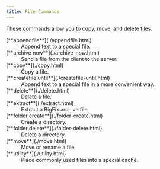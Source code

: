 ```yaml
---
title: File Commands
---
```


These commands allow you to copy, move, and delete files.

<dl>

  <dt>[**appendfile**](./appendfile.html)</dt>
  <dd>Append text to a special file.</dd>

  <dt>[**archive now**](./archive-now.html)</dt>
  <dd>Send a file from the client to the server.</dd>

  <dt>[**copy**](./copy.html)</dt>
  <dd>Copy a file.</dd>

  <dt>[**createfile until**](./createfile-until.html)</dt>
  <dd>Append text to a special file in a more convenient way.</dd>

  <dt>[**delete**](./delete.html)</dt>
  <dd>Delete a file.</dd>

  <dt>[**extract**](./extract.html)</dt>
  <dd>Extract a BigFix archive file.</dd>

  <dt>[**folder create**](./folder-create.html)</dt>
  <dd>Create a directory.</dd>

  <dt>[**folder delete**](./folder-delete.html)</dt>
  <dd>Delete a directory.</dd>

  <dt>[**move**](./move.html)</dt>
  <dd>Move or rename a file.</dd>

  <dt>[**utility**](./utility.html)</dt>
  <dd>Place commonly used files into a special cache.</dd>

</dl>

